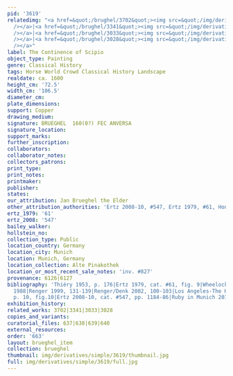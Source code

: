 ```yaml
---
pid: '3619'
relatedimg: "<a href=&quot;/brughel/3702&quot;><img src=&quot;/img/derivatives/simple/3702/thumbnail.jpg&quot;
  /></a>|<a href=&quot;/brughel/3341&quot;><img src=&quot;/img/derivatives/simple/3341/thumbnail.jpg&quot;
  /></a>|<a href=&quot;/brughel/3033&quot;><img src=&quot;/img/derivatives/simple/3033/thumbnail.jpg&quot;
  /></a>|<a href=&quot;/brughel/3028&quot;><img src=&quot;/img/derivatives/simple/3028/thumbnail.jpg&quot;
  /></a>"
label: The Continence of Scipio
object_type: Painting
genre: Classical History
tags: Horse World Crowd Classical History Landscape
realdate: ca. 1600
height_cm: '72.5'
width_cm: '106.5'
diameter_cm: 
plate_dimensions: 
support: Copper
drawing_medium: 
signature: BRUEGHEL  160(0?) FEC ANVERSA
signature_location: 
support_marks: 
further_inscription: 
collaborators: 
collaborator_notes: 
collectors_patrons: 
print_type: 
print_notes: 
printmaker: 
publisher: 
states: 
our_attribution: Jan Brueghel the Elder
other_attribution_authorities: 'Ertz 2008-10, #547, Ertz 1979, #61, Honig database'
ertz_1979: '61'
ertz_2008: '547'
bailey_walker: 
hollstein_no: 
collection_type: Public
location_country: Germany
location_city: Munich
location: Munich, Germany
location_collection: Alte Pinakothek
location_or_most_recent_sale_notes: 'inv. #827'
provenance: 6126|6127
bibliography: 'Thiéry 1953, p. 176|Ertz 1979, cat. #61, fig. 9|Wheelock, in Washington/Cincinnati
  1988|Renger 1999, 131-139|Renger/Denk 2002, 100-103|Los Angeles-The Hague 2006,
  p. 10, fig.10|Ertz 2008-10, cat. #547, pp. 1184-86|Ruby in Munich 2013, p. 36'
exhibition_history: 
related_works: 3702|3341|3033|3028
copies_and_variants: 
curatorial_files: 637|638|639|640
external_resources: 
order: '663'
layout: brueghel_item
collection: brueghel
thumbnail: img/derivatives/simple/3619/thumbnail.jpg
full: img/derivatives/simple/3619/full.jpg
---
```

